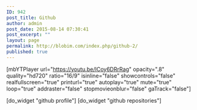 ```yaml
---
ID: 942
post_title: Github
author: admin
post_date: 2015-08-14 07:30:41
post_excerpt: ""
layout: page
permalink: http://blobim.com/index.php/github-2/
published: true
---
```

[mbYTPlayer url="https://youtu.be/ICoy6DRrRag" opacity=".8" quality="hd720" ratio="16/9" isinline="false" showcontrols="false" realfullscreen="true" printurl="true" autoplay="true" mute="true" loop="true" addraster="false" stopmovieonblur="false" gaTrack="false"]

[do_widget "github profile"]
[do_widget "github repositories"]